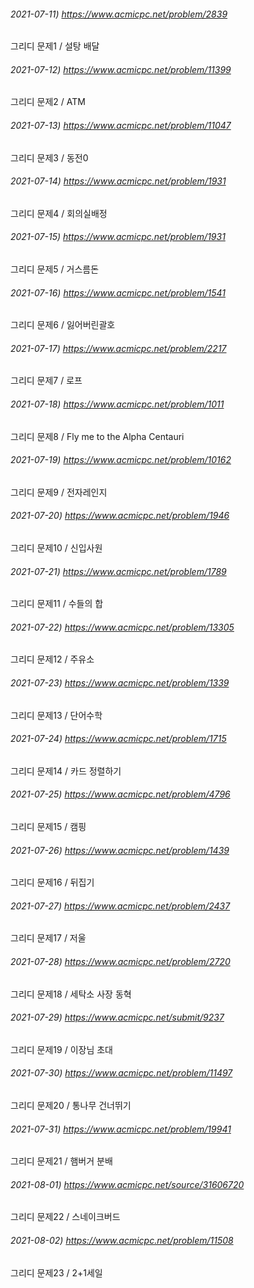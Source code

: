 ###### 2021-07-11) https://www.acmicpc.net/problem/2839
그리디 문제1 / 설탕 배달

###### 2021-07-12) https://www.acmicpc.net/problem/11399
그리디 문제2 / ATM

###### 2021-07-13) https://www.acmicpc.net/problem/11047
그리디 문제3 / 동전0

###### 2021-07-14) https://www.acmicpc.net/problem/1931
그리디 문제4 / 회의실배정

###### 2021-07-15) https://www.acmicpc.net/problem/1931
그리디 문제5 / 거스름돈

###### 2021-07-16) https://www.acmicpc.net/problem/1541
그리디 문제6 / 잃어버린괄호

###### 2021-07-17) https://www.acmicpc.net/problem/2217
그리디 문제7 / 로프

###### 2021-07-18) https://www.acmicpc.net/problem/1011
그리디 문제8 / Fly me to the Alpha Centauri

###### 2021-07-19) https://www.acmicpc.net/problem/10162
그리디 문제9 / 전자레인지

###### 2021-07-20) https://www.acmicpc.net/problem/1946
그리디 문제10 / 신입사원

###### 2021-07-21) https://www.acmicpc.net/problem/1789
그리디 문제11 / 수들의 합

###### 2021-07-22) https://www.acmicpc.net/problem/13305
그리디 문제12 / 주유소

###### 2021-07-23) https://www.acmicpc.net/problem/1339
그리디 문제13 / 단어수학

###### 2021-07-24) https://www.acmicpc.net/problem/1715
그리디 문제14 / 카드 정렬하기

###### 2021-07-25) https://www.acmicpc.net/problem/4796
그리디 문제15 / 캠핑

###### 2021-07-26) https://www.acmicpc.net/problem/1439
그리디 문제16 / 뒤집기

###### 2021-07-27) https://www.acmicpc.net/problem/2437
그리디 문제17 / 저울

###### 2021-07-28) https://www.acmicpc.net/problem/2720
그리디 문제18 / 세탁소 사장 동혁

###### 2021-07-29) https://www.acmicpc.net/submit/9237
그리디 문제19 / 이장님 초대

###### 2021-07-30) https://www.acmicpc.net/problem/11497
그리디 문제20 / 통나무 건너뛰기

###### 2021-07-31) https://www.acmicpc.net/problem/19941
그리디 문제21 / 햄버거 분배

###### 2021-08-01) https://www.acmicpc.net/source/31606720
그리디 문제22 / 스네이크버드

###### 2021-08-02) https://www.acmicpc.net/problem/11508
그리디 문제23 / 2+1세일






